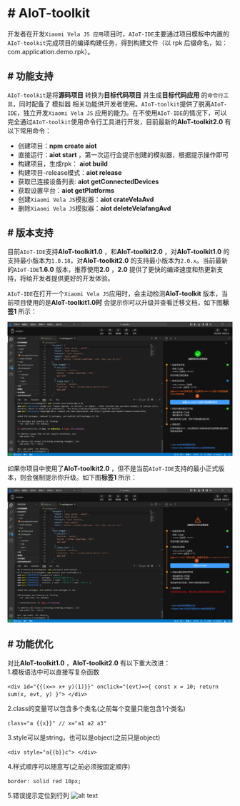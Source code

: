 <!-- 源地址: https://iot.mi.com/vela/quickapp/zh/tools/toolkit/start.html -->

# # AIoT-toolkit

开发者在开发`Xiaomi Vela JS 应用`项目时，`AIoT-IDE`主要通过项目模板中内置的`AIoT-toolkit`完成项目的编译构建任务，得到构建文件（以 rpk 后缀命名，如：com.application.demo.rpk）。

## # 功能支持

`AIoT-toolkit`是将**源码项目** 转换为**目标代码项目** 并生成**目标代码应用** 的`命令行工具`，同时配备了 模拟器 相关功能供开发者使用。`AIoT-toolkit`提供了脱离`AIoT-IDE`，独立开发`Xiaomi Vela JS` 应用的能力。在不使用`AIoT-IDE`的情况下，可以完全通过`AIoT-toolkit`使用命令行工具进行开发，目前最新的**AIoT-toolkit2.0** 有以下常用命令：

  * 创建项目：**npm create aiot**
  * 直接运行：**aiot start** ，第一次运行会提示创建的模拟器，根据提示操作即可
  * 构建项目，生成rpk： **aiot build**
  * 构建项目-release模式：**aiot release**
  * 获取已连接设备列表: **aiot getConnectedDevices**
  * 获取设置平台：**aiot getPlatforms**
  * 创建`Xiaomi Vela JS`模拟器：**aiot crateVelaAvd**
  * 删除`Xiaomi Vela JS`模拟器：**aiot deleteVelafangAvd**

## # 版本支持

目前`AIoT-IDE`支持**AIoT-toolkit1.0** ，和**AIoT-toolkit2.0** ，对**AIoT-toolkit1.0** 的支持最小版本为`1.0.18`，对**AIoT-toolkit2.0** 的支持最小版本为`2.0.x`。当前最新的`AIoT-IDE`**1.6.0** 版本，推荐使用**2.0** ，**2.0** 提供了更快的编译速度和热更新支持，将给开发者提供更好的开发体验。

`AIoT-IDE`在打开一个`Xiaomi Vela JS`应用时，会主动检测**AIoT-toolkit** 版本，当前项目使用的是**AIoT-toolkit1.0时** 会提示你可以升级并查看迁移文档，如下图**标签1** 所示：

![alt text](../../images/ide-toolkit-1.e9ff45fe.png)

如果你项目中使用了**AIoT-toolkit2.0** ，但不是当前`AIoT-IDE`支持的最小正式版本，则会强制提示你升级。如下图**标签1** 所示：

![alt text](../../images/ide-toolkit-2.4b609c1e.png)

## # 功能优化

对比**AIoT-toolkit1.0** ，**AIoT-toolkit2.0** 有以下重大改进：  
1.模板语法中可以直接写复杂函数

``` <div id="{{(x=> x+ y)(1)}}" onclick="(evt)=>{ const x = 10; return sum(x, evt, y) }"> </div> ```

2.class的变量可以包含多个类名(之前每个变量只能包含1个类名)

``` class="a {{x}}" // x="a1 a2 a3" ```

3.style可以是string，也可以是object(之前只是object)

``` <div style="a{{b}}c"> </div> ```

4.样式顺序可以随意写(之前必须按固定顺序)

``` border: solid red 10px; ```

5.错误提示定位到行列 ![alt text](../../images/ide-toolkit-3.d0283c9d.png)
